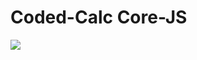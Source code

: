 # Coded-Calc Core-JS

![](https://github.com/bradford-james/coded-calc-core-js/workflows/npmpublish.yml/badge.svg)
